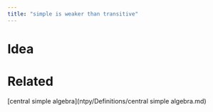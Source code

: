 ```yaml
---
title: "simple is weaker than transitive"
---
```


# Idea

# Related
[central simple algebra](ntpy/Definitions/central simple algebra.md)
